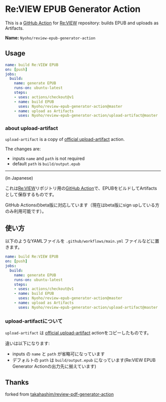 # Re:VIEW EPUB Generator Action

This is a [GitHub Action](https://github.com/features/actions) for [Re:VIEW](https://github.com/kmuto/review) repository: builds EPUB and uploads as Artifacts.

**Name:** `Nyoho/review-epub-generator-action`

## Usage

```yaml
name: build Re:VIEW EPUB
on: [push]
jobs:
  build:
    name: generate EPUB
    runs-on: ubuntu-latest
    steps:
    - uses: actions/checkout@v1
    - name: build EPUB
      uses: Nyoho/review-epub-generator-action@master
    - name: upload as Artifacts
      uses: Nyoho/review-epub-generator-action/upload-artifact@master
```

### about upload-artifact

`upload-artifact` is a copy of [official upload-artifact](https://github.com/actions/upload-artifact) action.

The changes are:

* inputs `name` and `path` is not required
* default `path` is `build/output.epub`

----

(in Japanese)

これは[Re:VIEW](https://github.com/kmuto/review)リポジトリ用の[GitHub Action](https://github.com/features/actions)で、EPUBをビルドしてArtifactsとして保存するものです。

GitHub Actionsのbeta版に対応しています（現在はbeta版にsign upしている方のみ利用可能です）。

## 使い方

以下のようなYAMLファイルを `.github/workflows/main.yml` ファイルなどに置きます。

```yaml
name: build Re:VIEW EPUB
on: [push]
jobs:
  build:
    name: generate EPUB
    runs-on: ubuntu-latest
    steps:
    - uses: actions/checkout@v1
    - name: build EPUB
      uses: Nyoho/review-epub-generator-action@master
    - name: upload as Artifacts
      uses: Nyoho/review-epub-generator-action/upload-artifact@master
```


### upload-artifactについて

`upload-artifact` は [official upload-artifact](https://github.com/actions/upload-artifact) actionをコピーしたものです。

違いは以下になります:

* inputs の `name` と `path` が省略可になっています
* デフォルトの `path` は `build/output.epub` になっています(Re:VIEW EPUB Generator Actionの出力先に揃えています)


## Thanks

forked from [takahashim/review-pdf-generator-action](https://github.com/takahashim/review-pdf-generator-action)
